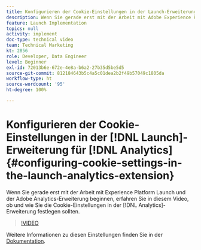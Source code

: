 ```yaml
---
title: Konfigurieren der Cookie-Einstellungen in der Launch-Erweiterung für Analytics
description: Wenn Sie gerade erst mit der Arbeit mit Adobe Experience Platform Launch und der Adobe Analytics-Erweiterung beginnen, erfahren Sie in diesem Video, ob und wie Sie Cookie-Einstellungen in der Analytics-Erweiterung festlegen sollten.
feature: Launch Implementation
topics: null
activity: implement
doc-type: technical video
team: Technical Marketing
kt: 2856
role: Developer, Data Engineer
level: Beginner
exl-id: 72013b6e-672e-4e8a-b6a2-27b35d5be5d5
source-git-commit: 812184643b5c4a5c01dea2b2f49b57049c1805da
workflow-type: ht
source-wordcount: '95'
ht-degree: 100%

---
```


# Konfigurieren der Cookie-Einstellungen in der [!DNL Launch]-Erweiterung für [!DNL Analytics] {#configuring-cookie-settings-in-the-launch-analytics-extension}

Wenn Sie gerade erst mit der Arbeit mit Experience Platform Launch und der Adobe Analytics-Erweiterung beginnen, erfahren Sie in diesem Video, ob und wie Sie die Cookie-Einstellungen in der [!DNL Analytics]-Erweiterung festlegen sollten.

>[!VIDEO](https://video.tv.adobe.com/v/27212/?quality=12&learn=on)

Weitere Informationen zu diesen Einstellungen finden Sie in der [Dokumentation](https://docs.adobelaunch.com/extension-reference/web/adobe-analytics-extension#cookies).
